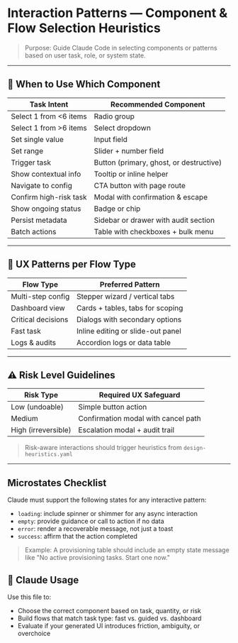 # Interaction Patterns — Component & Flow Selection Heuristics

> Purpose: Guide Claude Code in selecting components or patterns based on user task, role, or system state.

---

## 🧩 When to Use Which Component

| Task Intent            | Recommended Component                |
|------------------------|--------------------------------------|
| Select 1 from <6 items | Radio group                          |
| Select 1 from >6 items | Select dropdown                      |
| Set single value       | Input field                          |
| Set range              | Slider + number field                |
| Trigger task           | Button (primary, ghost, or destructive) |
| Show contextual info   | Tooltip or inline helper             |
| Navigate to config     | CTA button with page route           |
| Confirm high-risk task | Modal with confirmation & escape     |
| Show ongoing status    | Badge or chip                        |
| Persist metadata       | Sidebar or drawer with audit section |
| Batch actions          | Table with checkboxes + bulk menu    |

---

## 🧠 UX Patterns per Flow Type

| Flow Type          | Preferred Pattern                |
|--------------------|----------------------------------|
| Multi-step config  | Stepper wizard / vertical tabs   |
| Dashboard view     | Cards + tables, tabs for scoping |
| Critical decisions | Dialogs with secondary options   |
| Fast task          | Inline editing or slide-out panel|
| Logs & audits      | Accordion logs or data table     |

---

## ⚠️ Risk Level Guidelines

| Risk Type     | Required UX Safeguard               |
|---------------|-------------------------------------|
| Low (undoable)| Simple button action                |
| Medium        | Confirmation modal with cancel path |
| High (irreversible) | Escalation modal + audit trail |

> Risk-aware interactions should trigger heuristics from `design-heuristics.yaml`

---

## Microstates Checklist

Claude must support the following states for any interactive pattern:

- `loading`: include spinner or shimmer for any async interaction
- `empty`: provide guidance or call to action if no data
- `error`: render a recoverable message, not just a toast
- `success`: affirm that the action completed

> Example: A provisioning table should include an empty state message like "No active provisioning tasks. Start one now."


## 🤖 Claude Usage

Use this file to:

- Choose the correct component based on task, quantity, or risk
- Build flows that match task type: fast vs. guided vs. dashboard
- Evaluate if your generated UI introduces friction, ambiguity, or overchoice

